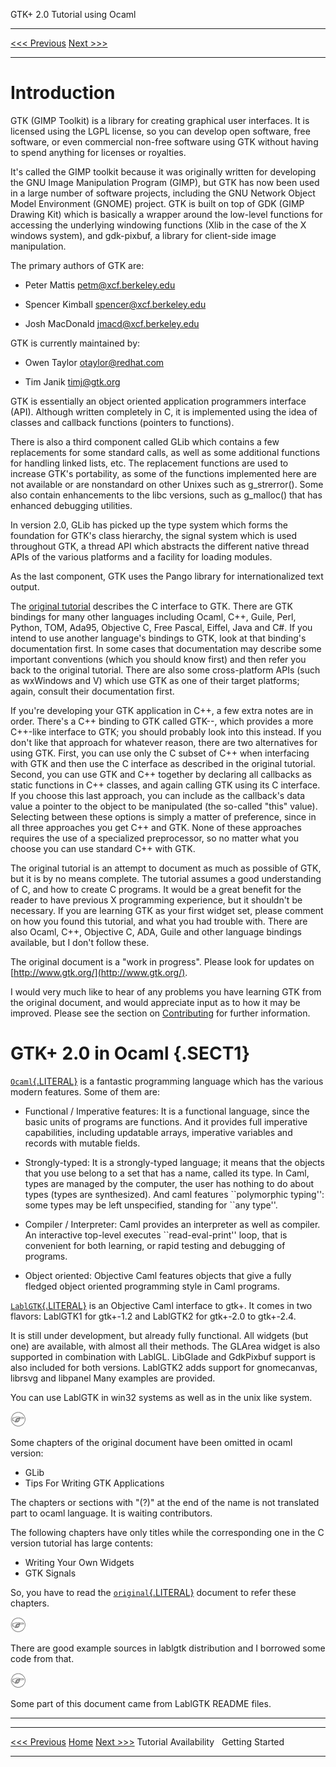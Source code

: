   GTK+ 2.0 Tutorial using Ocaml
  ------------------------------- -- --------------------------
  [\<\<\< Previous](c20.html)        [Next \>\>\>](c108.html)

* * * * *

Introduction
============

GTK (GIMP Toolkit) is a library for creating graphical user interfaces.
It is licensed using the LGPL license, so you can develop open software,
free software, or even commercial non-free software using GTK without
having to spend anything for licenses or royalties.

It's called the GIMP toolkit because it was originally written for
developing the GNU Image Manipulation Program (GIMP), but GTK has now
been used in a large number of software projects, including the GNU
Network Object Model Environment (GNOME) project. GTK is built on top of
GDK (GIMP Drawing Kit) which is basically a wrapper around the low-level
functions for accessing the underlying windowing functions (Xlib in the
case of the X windows system), and gdk-pixbuf, a library for client-side
image manipulation.

The primary authors of GTK are:

-   Peter Mattis [petm@xcf.berkeley.edu](mailto:petm@xcf.berkeley.edu)

-   Spencer Kimball
    [spencer@xcf.berkeley.edu](mailto:spencer@xcf.berkeley.edu)

-   Josh MacDonald
    [jmacd@xcf.berkeley.edu](mailto:jmacd@xcf.berkeley.edu)

GTK is currently maintained by:

-   Owen Taylor [otaylor@redhat.com](mailto:otaylor@redhat.com)

-   Tim Janik [timj@gtk.org](mailto:timj@gtk.org)

GTK is essentially an object oriented application programmers interface
(API). Although written completely in C, it is implemented using the
idea of classes and callback functions (pointers to functions).

There is also a third component called GLib which contains a few
replacements for some standard calls, as well as some additional
functions for handling linked lists, etc. The replacement functions are
used to increase GTK's portability, as some of the functions implemented
here are not available or are nonstandard on other Unixes such as
g\_strerror(). Some also contain enhancements to the libc versions, such
as g\_malloc() that has enhanced debugging utilities.

In version 2.0, GLib has picked up the type system which forms the
foundation for GTK's class hierarchy, the signal system which is used
throughout GTK, a thread API which abstracts the different native thread
APIs of the various platforms and a facility for loading modules.

As the last component, GTK uses the Pango library for internationalized
text output.

The [original
tutorial](https://developer.gnome.org/gtk-tutorial/stable/) describes
the C interface to GTK. There are GTK bindings for many other languages
including Ocaml, C++, Guile, Perl, Python, TOM, Ada95, Objective C, Free
Pascal, Eiffel, Java and C\#. If you intend to use another language's
bindings to GTK, look at that binding's documentation first. In some
cases that documentation may describe some important conventions (which
you should know first) and then refer you back to the original tutorial.
There are also some cross-platform APIs (such as wxWindows and V) which
use GTK as one of their target platforms; again, consult their
documentation first.

If you're developing your GTK application in C++, a few extra notes are
in order. There's a C++ binding to GTK called GTK--, which provides a
more C++-like interface to GTK; you should probably look into this
instead. If you don't like that approach for whatever reason, there are
two alternatives for using GTK. First, you can use only the C subset of
C++ when interfacing with GTK and then use the C interface as described
in the original tutorial. Second, you can use GTK and C++ together by
declaring all callbacks as static functions in C++ classes, and again
calling GTK using its C interface. If you choose this last approach, you
can include as the callback's data value a pointer to the object to be
manipulated (the so-called "this" value). Selecting between these
options is simply a matter of preference, since in all three approaches
you get C++ and GTK. None of these approaches requires the use of a
specialized preprocessor, so no matter what you choose you can use
standard C++ with GTK.

The original tutorial is an attempt to document as much as possible of
GTK, but it is by no means complete. The tutorial assumes a good
understanding of C, and how to create C programs. It would be a great
benefit for the reader to have previous X programming experience, but it
shouldn't be necessary. If you are learning GTK as your first widget
set, please comment on how you found this tutorial, and what you had
trouble with. There are also Ocaml, C++, Objective C, ADA, Guile and
other language bindings available, but I don't follow these.

The original document is a "work in progress". Please look for updates
on [http://www.gtk.org/](http://www.gtk.org/).

I would very much like to hear of any problems you have learning GTK
from the original document, and would appreciate input as to how it may
be improved. Please see the section on [Contributing](c2294.html) for
further information.

GTK+ 2.0 in Ocaml {.SECT1}
=================

[`Ocaml`{.LITERAL}](http://caml.inria.fr/) is a fantastic programming
language which has the various modern features. Some of them are:

-   Functional / Imperative features: It is a functional language, since
    the basic units of programs are functions. And it provides full
    imperative capabilities, including updatable arrays, imperative
    variables and records with mutable fields.

-   Strongly-typed: It is a strongly-typed language; it means that the
    objects that you use belong to a set that has a name, called its
    type. In Caml, types are managed by the computer, the user has
    nothing to do about types (types are synthesized). And caml features
    \`\`polymorphic typing'': some types may be left unspecified,
    standing for \`\`any type''.

-   Compiler / Interpreter: Caml provides an interpreter as well as
    compiler. An interactive top-level executes \`\`read-eval-print''
    loop, that is convenient for both learning, or rapid testing and
    debugging of programs.

-   Object oriented: Objective Caml features objects that give a fully
    fledged object oriented programming style in Caml programs.

[`LablGTK`{.LITERAL}](http://lablgtk.forge.ocamlcore.org/) is an
Objective Caml interface to gtk+. It comes in two flavors: LablGTK1 for
gtk+-1.2 and LablGTK2 for gtk+-2.0 to gtk+-2.4.

It is still under development, but already fully functional. All widgets
(but one) are available, with almost all their methods. The GLArea
widget is also supported in combination with LablGL. LibGlade and
GdkPixbuf support is also included for both versions. LablGTK2 adds
support for gnomecanvas, librsvg and libpanel Many examples are
provided.

You can use LablGTK in win32 systems as well as in the unix like system.

![Note](./stylesheet-images/note.gif)

Some chapters of the original document have been omitted in ocaml
version:

-   GLib
-   Tips For Writing GTK Applications

The chapters or sections with "(?)" at the end of the name is not
translated part to ocaml language. It is waiting contributors.

The following chapters have only titles while the corresponding one in
the C version tutorial has large contents:

-   Writing Your Own Widgets
-   GTK Signals

So, you have to read the
[`original`{.LITERAL}](https://developer.gnome.org/gtk-tutorial/stable/)
document to refer these chapters.

![Note](./stylesheet-images/note.gif)

There are good example sources in lablgtk distribution and I borrowed
some code from that.

![Note](./stylesheet-images/note.gif)

Some part of this document came from LablGTK README files.

* * * * *

  ----------------------------- -------------------- --------------------------
  [\<\<\< Previous](c20.html)   [Home](book1.html)   [Next \>\>\>](c108.html)
  Tutorial Availability                              Getting Started
  ----------------------------- -------------------- --------------------------


